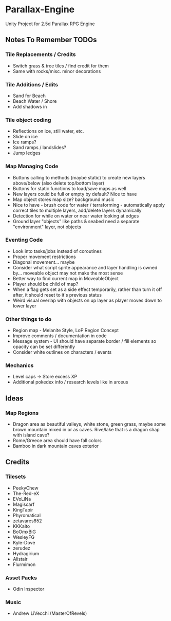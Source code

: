 # Parallax-Engine
Unity Project for 2.5d Parallax RPG Engine



## Notes To Remember TODOs
### Tile Replacements / Credits
* Switch grass & tree tiles / find credit for them
* Same with rocks/misc. minor decorations

### Tile Additions / Edits
* Sand for Beach
* Beach Water / Shore
* Add shadows in

### Tile object coding
* Reflections on ice, still water, etc.
* Slide on ice
* Ice ramps?
* Sand ramps / landslides?
* Jump ledges

### Map Managing Code
* Buttons calling to methods (maybe static) to create new layers above/below (also delete top/bottom layer)
* Buttons for static functions to load/save maps as well
* New layers could be full or empty by default? Nice to have
* Map object stores map size? background music
* Nice to have - brush code for water / terraforming - automatically apply correct tiles to multiple layers, add/delete layers dynamically
* Detection for while on water or near water looking at edges
* Ground layer "objects" like paths & seabed need a separate "environment" layer, not objects

### Eventing Code
* Look into tasks/jobs instead of coroutines
* Proper movement restrictions
* Diagonal movement... maybe
* Consider what script sprite appearance and layer handling is owned by... moveable object may not make the most sense
* Better way to find current map in MoveableObject
* Player should be child of map?
* When a flag gets set as a side effect temporarily, rather than turn it off after, it should reset to it's previous status
* Weird visual overlap with objects on up layer as player moves down to lower layer

### Other things to do
* Region map - Melanite Style, LoP Region Concept
* Improve comments / documentation in code
* Message system - UI should have separate border / fill elements so opacity can be set differently
* Consider white outlines on characters / events

### Mechanics
* Level caps -> Store excess XP
* Additional pokedex info / research levels like in arceus



## Ideas
### Map Regions
* Dragon area as beautiful valleys, white stone, green grass, maybe some brown mountain mixed in or as caves. Rive/lake that is a dragon shap with island cave?
* Rome/Greece area should have fall colors
* Bamboo in dark mountain caves exterior



## Credits
### Tilesets
* PeekyChew
* The-Red-eX
* EVoLiNa
* Magiscarf
* KingTapir
* Phyromatical
* zetavares852
* KKKaito
* BoOmxBiG
* WesleyFG
* Kyle-Dove
* zerudez
* Hydragirium
* Alistair
* Flurmimon

### Asset Packs
* Odin Inspector

### Music
* Andrew LiVecchi (MasterOfRevels)
